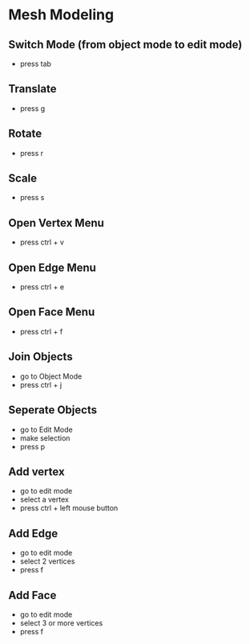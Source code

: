 # Mesh Modeling

## Switch Mode (from object mode to edit mode)
* press tab

## Translate
* press g

## Rotate
* press r

## Scale
* press s

## Open Vertex Menu
* press ctrl + v

## Open Edge Menu
* press ctrl + e

## Open Face Menu
* press ctrl + f

## Join Objects
* go to Object Mode
* press ctrl + j

## Seperate Objects
* go to Edit Mode
* make selection
* press p

## Add vertex
* go to edit mode
* select a vertex
* press ctrl + left mouse button

## Add Edge
* go to edit mode
* select 2 vertices
* press f

## Add Face
* go to edit mode
* select 3 or more vertices
* press f
